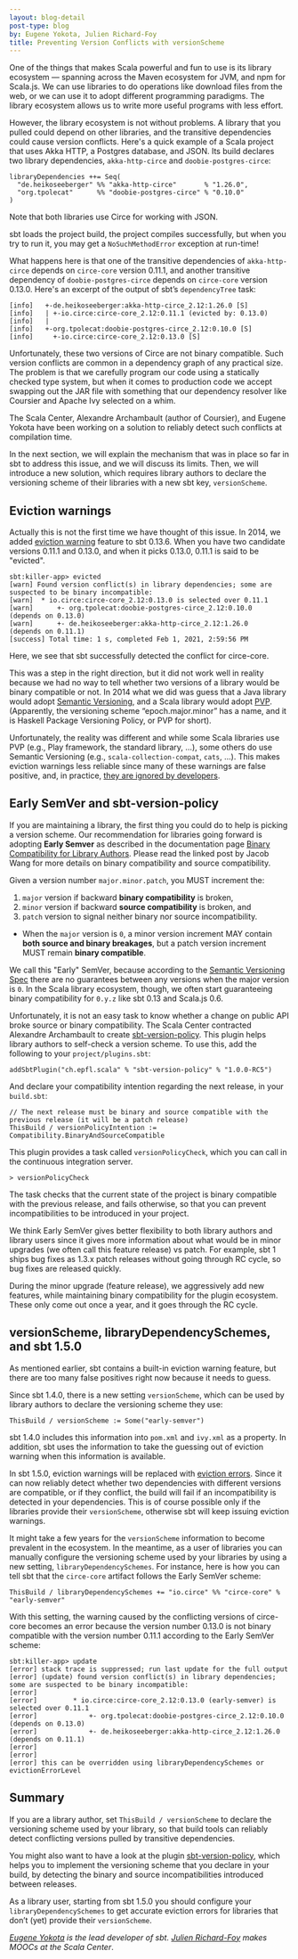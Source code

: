 ```yaml
---
layout: blog-detail
post-type: blog
by: Eugene Yokota, Julien Richard-Foy
title: Preventing Version Conflicts with versionScheme
---
```


One of the things that makes Scala powerful and fun to use is its library ecosystem — spanning across the Maven ecosystem for JVM, and npm for Scala.js. We can use libraries to do operations like download files from the web, or we can use it to adopt different programming paradigms. The library ecosystem allows us to write more useful programs with less effort.

However, the library ecosystem is not without problems. A library that you pulled could depend on other libraries, and the transitive dependencies could cause version conflicts. Here's a quick example of a Scala project that uses Akka HTTP, a Postgres database, and JSON. Its build declares two library dependencies, `akka-http-circe` and `doobie-postgres-circe`:

~~~
libraryDependencies ++= Seq(
  "de.heikoseeberger" %% "akka-http-circe"       % "1.26.0",
  "org.tpolecat"      %% "doobie-postgres-circe" % "0.10.0"
)
~~~

Note that both libraries use Circe for working with JSON.

sbt loads the project build, the project compiles successfully, but when you try to run it, you may get a `NoSuchMethodError` exception at run-time!

What happens here is that one of the transitive dependencies of `akka-http-circe` depends on `circe-core` version 0.11.1, and another transitive dependency of `doobie-postgres-circe` depends on `circe-core` version 0.13.0. Here's an excerpt of the output of sbt’s `dependencyTree` task:

~~~
[info]   +-de.heikoseeberger:akka-http-circe_2.12:1.26.0 [S]
[info]   | +-io.circe:circe-core_2.12:0.11.1 (evicted by: 0.13.0)
[info]   |     
[info]   +-org.tpolecat:doobie-postgres-circe_2.12:0.10.0 [S]
[info]     +-io.circe:circe-core_2.12:0.13.0 [S]
~~~

Unfortunately, these two versions of Circe are not binary compatible. Such version conflicts are common in a dependency graph of any practical size. The problem is that we carefully program our code using a statically checked type system, but when it comes to production code we accept swapping out the JAR file with something that our dependency resolver like Coursier and Apache Ivy selected on a whim.

The Scala Center, Alexandre Archambault (author of Coursier), and Eugene Yokota have been working on a solution to reliably detect such conflicts at compilation time.

In the next section, we will explain the mechanism that was in place so far in sbt to address this issue, and we will discuss its limits. Then, we will introduce a new solution, which requires library authors to declare the versioning scheme of their libraries with a new sbt key, `versionScheme`.

## Eviction warnings

Actually this is not the first time we have thought of this issue. In 2014, we added [eviction warning][1] feature to sbt 0.13.6. When you have two candidate versions 0.11.1 and 0.13.0, and when it picks 0.13.0, 0.11.1 is said to be "evicted".

~~~
sbt:killer-app> evicted
[warn] Found version conflict(s) in library dependencies; some are suspected to be binary incompatible:
[warn]  * io.circe:circe-core_2.12:0.13.0 is selected over 0.11.1
[warn]      +- org.tpolecat:doobie-postgres-circe_2.12:0.10.0     (depends on 0.13.0)
[warn]      +- de.heikoseeberger:akka-http-circe_2.12:1.26.0      (depends on 0.11.1)
[success] Total time: 1 s, completed Feb 1, 2021, 2:59:56 PM
~~~

Here, we see that sbt successfully detected the conflict for circe-core.

This was a step in the right direction, but it did not work well in reality because we had no way to tell whether two versions of a library would be binary compatible or not. In 2014 what we did was guess that a Java library would adopt [Semantic Versioning][2], and a Scala library would adopt [PVP][3]. (Apparently, the versioning scheme “epoch.major.minor” has a name, and it is Haskell Package Versioning Policy, or PVP for short).

Unfortunately, the reality was different and while some Scala libraries use PVP (e.g., Play framework, the standard library, …), some others do use Semantic Versioning (e.g., `scala-collection-compat`, `cats`, …). This makes eviction warnings less reliable since many of these warnings are false positive, and, in practice, [they are ignored by developers][7].

## Early SemVer and sbt-version-policy

If you are maintaining a library, the first thing you could do to help is picking a version scheme. Our recommendation for libraries going forward is adopting **Early Semver** as described in the documentation page [Binary Compatibility for Library Authors][4]. Please read the linked post by Jacob Wang for more details on binary compatibility and source compatibility.

Given a version number `major.minor.patch`, you MUST increment the:

1. `major` version if backward **binary compatibility** is broken,
2. `minor` version if backward **source compatibility** is broken, and
3. `patch` version to signal neither binary nor source incompatibility.

- When the `major` version is `0`, a minor version increment MAY contain **both source and binary breakages**, but a patch version increment MUST remain **binary compatible**.

We call this "Early" SemVer, because according to the [Semantic Versioning Spec][2] there are no guarantees between any versions when the major version is `0`. In the Scala library ecosystem, though, we often start guaranteeing binary compatibility for `0.y.z` like sbt 0.13 and Scala.js 0.6.

Unfortunately, it is not an easy task to know whether a change on public API broke source or binary compatibility. The Scala Center contracted Alexandre Archambault to create [sbt-version-policy][5]. This plugin helps library authors to self-check a version scheme. To use this, add the following to your `project/plugins.sbt`:

~~~
addSbtPlugin("ch.epfl.scala" % "sbt-version-policy" % "1.0.0-RC5")
~~~

And declare your compatibility intention regarding the next release, in your `build.sbt`:

~~~
// The next release must be binary and source compatible with the previous release (it will be a patch release)
ThisBuild / versionPolicyIntention := Compatibility.BinaryAndSourceCompatible
~~~

This plugin provides a task called `versionPolicyCheck`, which you can call in the continuous integration server.

~~~
> versionPolicyCheck
~~~

The task checks that the current state of the project is binary compatible with the previous release, and fails otherwise, so that you can prevent incompatibilities to be introduced in your project.

We think Early SemVer gives better flexibility to both library authors and library users since it gives more information about what would be in minor upgrades (we often call this feature release) vs patch. For example, sbt 1 ships bug fixes as 1.3.x patch releases without going through RC cycle, so bug fixes are released quickly.

During the minor upgrade (feature release), we aggressively add new features, while maintaining binary compatibility for the plugin ecosystem. These only come out once a year, and it goes through the RC cycle.

## versionScheme, libraryDependencySchemes, and sbt 1.5.0

As mentioned earlier, sbt contains a built-in eviction warning feature, but there are too many false positives right now because it needs to guess.

Since sbt 1.4.0, there is a new setting `versionScheme`, which can be used by library authors
to declare the versioning scheme they use:

~~~
ThisBuild / versionScheme := Some("early-semver")
~~~

sbt 1.4.0 includes this information into `pom.xml` and `ivy.xml` as a property. In addition, sbt uses the information to take the guessing out of eviction warning when this information is available.

In sbt 1.5.0, eviction warnings will be replaced with [eviction errors][8]. Since it can now reliably detect whether two dependencies with different versions are compatible, or if they conflict, the build will fail if an incompatibility is detected in your dependencies. This is of course possible only if the libraries provide their `versionScheme`, otherwise sbt will keep issuing eviction warnings.

It might take a few years for the `versionScheme` information to become prevalent in the ecosystem. In the meantime, as a user of libraries you can manually configure the versioning scheme used by your libraries by using a new setting, `libraryDependencySchemes`. For instance, here is how you can tell sbt that the `circe-core` artifact follows the Early SemVer scheme:

~~~
ThisBuild / libraryDependencySchemes += "io.circe" %% "circe-core" % "early-semver"
~~~

With this setting, the warning caused by the conflicting versions of circe-core
becomes an error because the version number 0.13.0 is not binary compatible
with the version number 0.11.1 according to the Early SemVer scheme:

~~~
sbt:killer-app> update
[error] stack trace is suppressed; run last update for the full output
[error] (update) found version conflict(s) in library dependencies; some are suspected to be binary incompatible:
[error] 
[error]         * io.circe:circe-core_2.12:0.13.0 (early-semver) is selected over 0.11.1
[error]             +- org.tpolecat:doobie-postgres-circe_2.12:0.10.0     (depends on 0.13.0)
[error]             +- de.heikoseeberger:akka-http-circe_2.12:1.26.0      (depends on 0.11.1)
[error] 
[error] 
[error] this can be overridden using libraryDependencySchemes or evictionErrorLevel
~~~

## Summary

If you are a library author, set `ThisBuild / versionScheme` to declare the versioning scheme
used by your library, so that build tools can reliably detect conflicting versions pulled by
transitive dependencies.

You might also want to have a look at the plugin [sbt-version-policy][5], which helps you
to implement the versioning scheme that you declare in your build, by detecting the binary
and source incompatibilities introduced between releases.

As a library user, starting from sbt 1.5.0 you should configure your
`libraryDependencySchemes` to get accurate eviction errors for libraries that don’t (yet) provide their `versionScheme`.

_[Eugene Yokota](https://twitter.com/eed3si9n) is the lead developer of sbt. [Julien Richard-Foy](https://twitter.com/julienrf) makes MOOCs at the Scala Center_.

[1]: https://github.com/sbt/sbt/pull/147
[2]: https://semver.org/
[3]: https://pvp.haskell.org/
[4]: https://docs.scala-lang.org/overviews/core/binary-compatibility-for-library-authors.html#versioning-scheme---communicating-compatibility-breakages
[5]: https://github.com/scalacenter/sbt-version-policy
[7]: https://github.com/sbt/sbt/issues/5976
[8]: https://github.com/sbt/sbt/pull/6221
